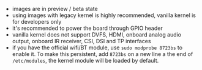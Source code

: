 - images are in preview / beta state
- using images with legacy kernel is highly recommended, vanilla kernel is for developers only
- it's recommended to power the board through GPIO header
- vanilla kernel does not support DVFS, HDMI, onboard analog audio output, onboard IR receiver, CSI, DSI and TP interfaces
- if you have the official wifi/BT module, use `sudo modprobe 8723bs` to enable it. To make this persistent, add `8723bs` on a new line a the end of `/etc/modules`, the kernel module will be loaded by default.
